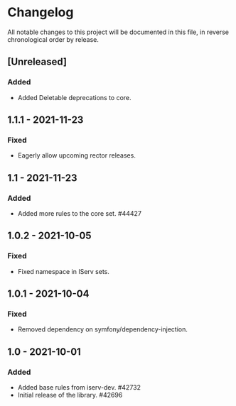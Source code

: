 # Changelog

All notable changes to this project will be documented in this file, in reverse chronological order by release.

## [Unreleased]

### Added

- Added Deletable deprecations to core.

## 1.1.1 - 2021-11-23

### Fixed

- Eagerly allow upcoming rector releases.

## 1.1 - 2021-11-23

### Added

- Added more rules to the core set. #44427

## 1.0.2 - 2021-10-05

### Fixed

- Fixed namespace in IServ sets.

## 1.0.1 - 2021-10-04

### Fixed

- Removed dependency on symfony/dependency-injection.

## 1.0 - 2021-10-01

### Added

- Added base rules from iserv-dev. #42732
- Initial release of the library. #42696

